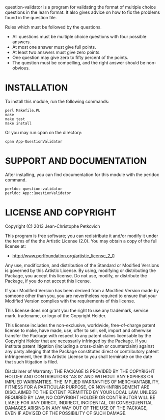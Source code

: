 question-validator is a program for validating the format of multiple
choice questions in the learn format. It also gives advice on how to
fix the problems found in the question file.

Rules which must be followed by the questions.
  - All questions must be multiple choice questions with four possible answers.
  - At most one answer must give full points.
  - At least two answers must give zero points.
  - One question may give zero to fifty percent of the points.
  - The question must be compelling, and the right answer should be non-obvious.

# INSTALLATION

To install this module, run the following commands:

	perl Makefile.PL
	make
	make test
	make install

Or you may run cpan on the directory:

    cpan App-QuestionValidator

# SUPPORT AND DOCUMENTATION

After installing, you can find documentation for this module with the
perldoc command.


    perldoc question-validator
    perldoc App::QuestionValidator

# LICENSE AND COPYRIGHT

Copyright (C) 2013 Jean-Christophe Petkovich

This program is free software; you can redistribute it and/or modify it
under the terms of the the Artistic License (2.0). You may obtain a
copy of the full license at:

* <http://www.perlfoundation.org/artistic_license_2_0>

Any use, modification, and distribution of the Standard or Modified
Versions is governed by this Artistic License. By using, modifying or
distributing the Package, you accept this license. Do not use, modify,
or distribute the Package, if you do not accept this license.

If your Modified Version has been derived from a Modified Version made
by someone other than you, you are nevertheless required to ensure that
your Modified Version complies with the requirements of this license.

This license does not grant you the right to use any trademark, service
mark, tradename, or logo of the Copyright Holder.

This license includes the non-exclusive, worldwide, free-of-charge
patent license to make, have made, use, offer to sell, sell, import and
otherwise transfer the Package with respect to any patent claims
licensable by the Copyright Holder that are necessarily infringed by the
Package. If you institute patent litigation (including a cross-claim or
counterclaim) against any party alleging that the Package constitutes
direct or contributory patent infringement, then this Artistic License
to you shall terminate on the date that such litigation is filed.

Disclaimer of Warranty: THE PACKAGE IS PROVIDED BY THE COPYRIGHT HOLDER
AND CONTRIBUTORS "AS IS' AND WITHOUT ANY EXPRESS OR IMPLIED WARRANTIES.
THE IMPLIED WARRANTIES OF MERCHANTABILITY, FITNESS FOR A PARTICULAR
PURPOSE, OR NON-INFRINGEMENT ARE DISCLAIMED TO THE EXTENT PERMITTED BY
YOUR LOCAL LAW. UNLESS REQUIRED BY LAW, NO COPYRIGHT HOLDER OR
CONTRIBUTOR WILL BE LIABLE FOR ANY DIRECT, INDIRECT, INCIDENTAL, OR
CONSEQUENTIAL DAMAGES ARISING IN ANY WAY OUT OF THE USE OF THE PACKAGE,
EVEN IF ADVISED OF THE POSSIBILITY OF SUCH DAMAGE.

